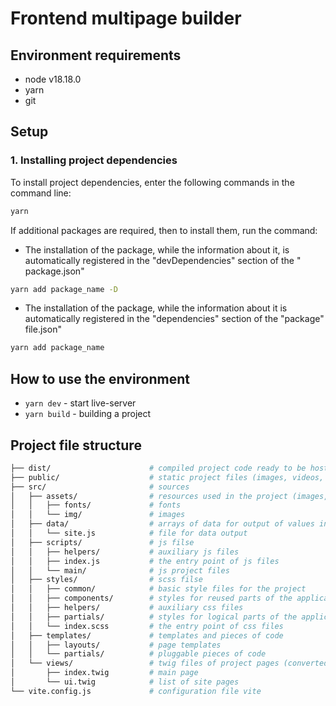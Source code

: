 # Frontend multipage builder

## Environment requirements

- node v18.18.0
- yarn
- git

## Setup

### 1. Installing project dependencies

To install project dependencies, enter the following commands in the command line:

```bash
yarn
```

If additional packages are required, then to install them, run the command:

- The installation of the package, while the information about it, is automatically registered in the "devDependencies" section of the "
package.json"

```bash
yarn add package_name -D 
```

- The installation of the package, while the information about it is automatically registered in the "dependencies" section of the "package" file.json"

```bash
yarn add package_name
```

## How to use the environment

- `yarn dev` - start live-server
- `yarn build` - building a project

## Project file structure

```bash
├── dist/                      # compiled project code ready to be hosted on the server
├── public/                    # static project files (images, videos, etc.)
├── src/                       # sources
│   ├── assets/                # resources used in the project (images, fonts, etc.)
│   │   ├── fonts/             # fonts
│   │   └── img/               # images
│   ├── data/                  # arrays of data for output of values in twig files
│   │   └── site.js            # file for data output
│   ├── scripts/               # js filse
│   │   ├── helpers/           # auxiliary js files
│   │   ├── index.js           # the entry point of js files
│   │   └── main/              # js project files
│   ├── styles/                # scss filse
│   │   ├── common/            # basic style files for the project
│   │   ├── components/        # styles for reused parts of the application
│   │   ├── helpers/           # auxiliary css files
│   │   ├── partials/          # styles for logical parts of the application
│   │   └── index.scss         # the entry point of css files
│   ├── templates/             # templates and pieces of code
│   │   ├── layouts/           # page templates
│   │   └── partials/          # pluggable pieces of code
│   └── views/                 # twig files of project pages (converted to html)
│       ├── index.twig         # main page
│       └── ui.twig            # list of site pages
└── vite.config.js             # configuration file vite
```
